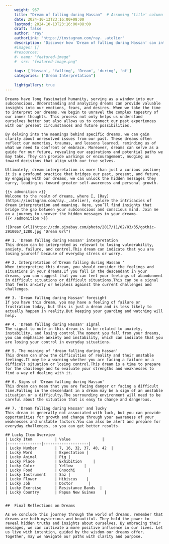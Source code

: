 ```yaml
---
    weight: 957
    title: "Dream of falling during Hassan"  # Assuming 'title' column exists
    date: 2024-10-13T23:16:00+08:00
    lastmod: 2024-10-13T23:16:00+08:00
    draft: false
    author: "ray"
    authorLink: "https://instagram.com/ray._.atelier"
    description: "Discover how 'Dream of falling during Hassan' can interpret your future and uncover its significant meanings in your life."
    #images: []
    #resources:
    #- name: "featured-image"
    #  src: "featured-image.png"
    
    tags: ['Hassan', 'falling', 'Dream', 'during', 'of']
    categories: ["Dream Interpretation"]
    
    lightgallery: true
---
```

    
    Dreams have long fascinated humanity, serving as a window into our subconscious. Understanding and analyzing dreams can provide valuable insights into our emotions, fears, and desires. When we take the time to interpret our dreams, we begin to unravel the complex tapestry of our inner thoughts. This process not only helps us understand ourselves better but also allows us to connect our past experiences with our present circumstances and future possibilities.
    
    By delving into the meanings behind specific dreams, we can gain clarity about unresolved issues from our past. These dreams often reflect our memories, traumas, and lessons learned, reminding us of what we need to confront or embrace. Moreover, dreams can serve as a guide for our future, revealing our aspirations and potential paths we may take. They can provide warnings or encouragement, nudging us toward decisions that align with our true selves.
    
    Ultimately, dream interpretation is more than just a curious pastime; it is a profound practice that bridges our past, present, and future. By engaging with our dreams, we can unlock the hidden messages they carry, leading us toward greater self-awareness and personal growth.
    
    {{< admonition >}}
    Welcome to the realm of dreams, where I, [Ray](https://instagram.com/ray._.atelier), explore the intricacies of dream interpretation and meaning. Here, you’ll find insights that bridge the gap between your subconscious and conscious mind. Join me on a journey to uncover the hidden messages in your dreams.
    {{< /admonition >}}
    
    ![Dream Grl](https://cdn.pixabay.com/photo/2017/11/02/03/35/gothic-2910057_1280.jpg "Dream Grl")
    
    ## 1. 'Dream falling during Hassan' interpretation
    This dream can be interpreted as relevant to losing vulnerability, anxiety, failure, and control.This dream can indicate that you are losing yourself because of everyday stress or worry.
    
    ## 2. Interpretation of'Dream falling during Hassan '
    When interpreting this dream, you should consider the feelings and situations in your dreams.If you fall in the descendant in your dreams, you can suggest that you can feel your feelings of abandonment in difficult situations or difficult situations.This can be a signal that feels anxiety or helpless against the current challenges and challenges.
    
    ## 3. 'Dream falling during Hassan' foresight
    If you have this dream, you may have a feeling of failure or frustration today, but this is just a dream and is less likely to actually happen in reality.But keeping your guarding and watching will help.
    
    ## 4. 'Dream falling during Hassan' signal
    The signal to note in this dream is to be related to anxiety, instability, and losing control.The moment you fall from your dreams, you can emphasize anxiety and instability, which can indicate that you are losing your control in everyday situations.
    
    ## 5. The meaning of 'dream falling during Hassan'
    This dream can show the difficulties of reality and their unstable feelings.It may be a warning whether you are facing a failure or a difficult situation or losing control.This dream is a time to prepare for the challenge and to evaluate your strengths and weaknesses to find a way of dealing with it.
    
    ## 6. Signs of 'Dream falling during Hassan'
    This dream can mean that you are facing danger or facing a difficult time.Falling in the descendant in a dream may be a sign of an unstable situation or a difficulty.The surrounding environment will need to be careful about the situation that is easy to change and dangerous.
    
    ## 7. 'Dream falling during Hassan' and lucky
    This dream is generally not associated with luck, but you can provide opportunities for growth and change through your awareness of your weaknesses and unstable factors.You can also be alert and prepare for everyday challenges, so you can get better results.
    
    ## Lucky Item Overview
    | Lucky Item          | Value              |
    |---------------|--------------------|
    | Lucky Number        | 7, 16, 32, 37, 40, 42  |
    | Lucky Word          | Expectation |
    | Lucky Animal        | Pig |
    | Lucky Place         | Exhibition     |
    | Lucky Color         | Yellow     |
    | Lucky Food          | Gnocchi      |
    | Lucky Instrument    | Saz |
    | Lucky Flower        | Hibiscus    |
    | Lucky Job           | Doctor       |
    | Lucky Exercise      | Resistance Bands  |
    | Lucky Country       | Papua New Guinea    |
    
    
    ##  Final Reflections on Dreams
    
    As we conclude this journey through the world of dreams, remember that dreams are both mysterious and beautiful. They hold the power to reveal hidden truths and insights about ourselves. By embracing their messages, we can cultivate a more positive influence in our lives. Let us live with intention, guided by the wisdom our dreams offer. Together, may we navigate our paths with clarity and purpose.
    